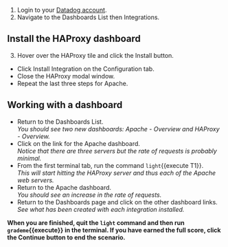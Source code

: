 1.  Login to your <a href="https://app.datadoghq.com" target="_datadog">Datadog account</a>.  
2.  Navigate to the Dashboards List then Integrations.

## Install the HAProxy dashboard
3.  Hover over the HAProxy tile and click the Install button.
* Click Install Integration on the Configuration tab.
* Close the HAProxy modal window.
* Repeat the last three steps for Apache.

## Working with a dashboard

* Return to the Dashboards List.<br>
  *You should see two new dashboards: Apache - Overview and HAProxy - Overview.*
* Click on the link for the Apache dashboard. <br>
  *Notice that there are three servers but the rate of requests is probably minimal.*
* From the first terminal tab, run the command `light`{{execute T1}}.<br>
  *This will start hitting the HAProxy server and thus each of the Apache web servers.*
* Return to the Apache dashboard.<br>
  *You should see an increase in the rate of requests.*
* Return to the Dashboards page and click on the other dashboard links.<br>
  *See what has been created with each integration installed.*

**When you are finished, quit the `light` command and then run `grademe`{{execute}} in the terminal. If you have earned the full score, click the **Continue** button to end the scenario.**
